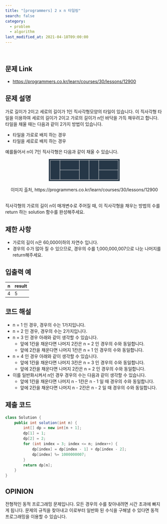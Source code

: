 ```yaml
---
title: "[programmers] 2 x n 타일링"
search: false
category:
  - problem
  - algorithm
last_modified_at: 2021-04-18T09:00:00
---
```


<br>

## 문제 Link
- <https://programmers.co.kr/learn/courses/30/lessons/12900>

## 문제 설명
가로 길이가 2이고 세로의 길이가 1인 직사각형모양의 타일이 있습니다. 
이 직사각형 타일을 이용하여 세로의 길이가 2이고 가로의 길이가 n인 바닥을 가득 채우려고 합니다. 
타일을 채울 때는 다음과 같이 2가지 방법이 있습니다.

- 타일을 가로로 배치 하는 경우
- 타일을 세로로 배치 하는 경우

예를들어서 n이 7인 직사각형은 다음과 같이 채울 수 있습니다.

<p align="center"><img src="/images/programmers-problem-12900-1.JPG" width="45%"></p>
<center>이미지 출처, https://programmers.co.kr/learn/courses/30/lessons/12900</center><br>

직사각형의 가로의 길이 n이 매개변수로 주어질 때, 이 직사각형을 채우는 방법의 수를 return 하는 solution 함수를 완성해주세요.

## 제한 사항
- 가로의 길이 n은 60,000이하의 자연수 입니다.
- 경우의 수가 많아 질 수 있으므로, 경우의 수를 1,000,000,007으로 나눈 나머지를 return해주세요.

## 입출력 예

| n | result |
|---|---|
| 4 | 5 |

## 코드 해설
- n = 1 인 경우, 경우의 수는 1가지입니다.
- n = 2 인 경우, 경우의 수는 2가지입니다.
- n = 3 인 경우 아래와 같이 생각할 수 있습니다.
    - 앞에 1칸을 채운다면 나머지 2칸은 n = 2 인 경우의 수와 동일합니다.
    - 앞에 2칸을 채운다면 나머지 1칸은 n = 1 인 경우의 수와 동일합니다.
- n = 4 인 경우 아래와 같이 생각할 수 있습니다.
    - 앞에 1칸을 채운다면 나머지 3칸은 n = 3 인 경우의 수와 동일합니다.
    - 앞에 2칸을 채운다면 나머지 2칸은 n = 2 인 경우의 수와 동일합니다.
- 이를 일반화시켜서 n인 경우 경우의 수는 다음과 같이 생각할 수 있습니다.
    - 앞에 1칸을 채운다면 나머지 n - 1칸은 n - 1 일 때 경우의 수와 동일합니다.
    - 앞에 2칸을 채운다면 나머지 n - 2칸은 n - 2 일 때 경우의 수와 동일합니다.

## 제출 코드

```java
class Solution {
    public int solution(int n) {
        int[] dp = new int[n + 1];
        dp[1] = 1;
        dp[2] = 2;
        for (int index = 3; index <= n; index++) {
            dp[index] = dp[index - 1] + dp[index - 2];
            dp[index] %= 1000000007;
        }
        return dp[n];
    }
}
```

## OPINION
전형적인 동적 프로그래밍 문제입니다. 
모든 경우의 수를 찾아내려면 시간 초과에 빠지게 됩니다. 
문제의 규칙을 찾아내고 이로부터 일반화 된 수식을 구해낼 수 있다면 동적 프로그래밍을 이용할 수 있습니다.